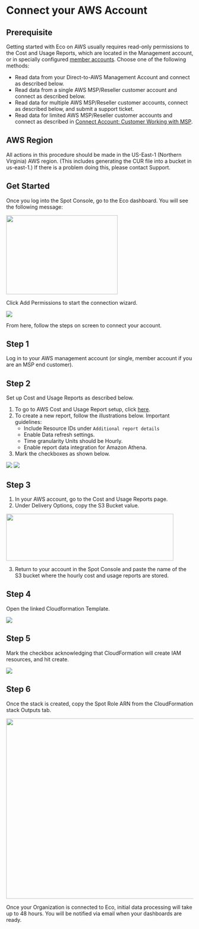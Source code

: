 # Connect your AWS Account

## Prerequisite

Getting started with Eco on AWS usually requires read-only permissions to the Cost and Usage Reports, which are located in the Management account, or in specially configured [member accounts](https://aws.amazon.com/about-aws/whats-new/2020/12/cost-and-usage-report-now-available-to-member-linked-accounts/). Choose one of the following methods:

- Read data from your Direct-to-AWS Management Account and connect as described below.
- Read data from a single AWS MSP/Reseller customer account and connect as described below.
- Read data for multiple AWS MSP/Reseller customer accounts, connect as described below, and submit a support ticket.
- Read data for limited AWS MSP/Reseller customer accounts and connect as described in [Connect Account: Customer Working with MSP](eco/getting-started/connect-account-customer-working-with-msp).

## AWS Region

All actions in this procedure should be made in the US-East-1 (Northern Virginia) AWS region. (This includes generating the CUR file into a bucket in us-east-1.) If there is a problem doing this, please contact Support.

## Get Started

Once you log into the Spot Console, go to the Eco dashboard. You will see the following message:

<img src="/eco/_media/gettingstarted-aws-connect-01.png" width="300" height="212" />

Click Add Permissions to start the connection wizard.

<img src="/eco/_media/gettingstarted-aws-connect-02.png" />

From here, follow the steps on screen to connect your account.

## Step 1

Log in to your AWS management account (or single, member account if you are an MSP end customer).

## Step 2

Set up Cost and Usage Reports as described below.

1. To go to AWS Cost and Usage Report setup, click [here](https://console.aws.amazon.com/billing/home?#/reports).
2. To create a new report, follow the illustrations below. Important guidelines:
   - Include Resource IDs under `Additional report details`
   - Enable Data refresh settings.
   - Time granularity Units should be Hourly.
   - Enable report data integration for Amazon Athena.
3. Mark the checkboxes as shown below.

<img src="/eco/_media/gettingstarted-aws-connect-03.png" />

<img src="/eco/_media/gettingstarted-aws-connect-04.png" />

## Step 3

1. In your AWS account, go to the Cost and Usage Reports page.
2. Under Delivery Options, copy the S3 Bucket value.

<img src="/eco/_media/gettingstarted-aws-connect-05.png" width="450" height="126" />

3. Return to your account in the Spot Console and paste the name of the S3 bucket where the hourly cost and usage reports are stored.

## Step 4

Open the linked Cloudformation Template.

<img src="/eco/_media/gettingstarted-aws-connect-06.png" />

## Step 5

Mark the checkbox acknowledging that CloudFormation will create IAM resources, and hit create.

<img src="/eco/_media/gettingstarted-aws-connect-07.png" />

## Step 6

Once the stack is created, copy the Spot Role ARN from the CloudFormation stack Outputs tab.

<img src="/eco/_media/gettingstarted-aws-connect-08.png" width="546" height="484" />

Once your Organization is connected to Eco, initial data processing will take up to 48 hours. You will be notified via email when your dashboards are ready.

